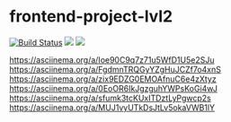 # frontend-project-lvl2
[![Build Status](https://travis-ci.org/Altuninovich/frontend-project-lvl2.svg?branch=master)](https://travis-ci.org/Altuninovich/frontend-project-lvl2)
<a href="https://codeclimate.com/github/Altuninovich/frontend-project-lvl2/maintainability"><img src="https://api.codeclimate.com/v1/badges/468693a6ff577fc31a60/maintainability" /></a>
<a href="https://codeclimate.com/github/Altuninovich/frontend-project-lvl2/test_coverage"><img src="https://api.codeclimate.com/v1/badges/468693a6ff577fc31a60/test_coverage" /></a>

 https://asciinema.org/a/Ioe90C9q7z71u5WfD1U5e2SJu
 https://asciinema.org/a/FgdmnTRQGyYZgHuJCZf7o4xnS
 https://asciinema.org/a/zix9EDZG0EMOAfnuC6e4zXtyz
 https://asciinema.org/a/0EoOR6IkJgzguhYWPsKoGi4wJ
 https://asciinema.org/a/sfumk3tcKUxITDztLyPgwcp2s
 https://asciinema.org/a/MUJ1vyUTkDsJtLv5okaVWB1lY